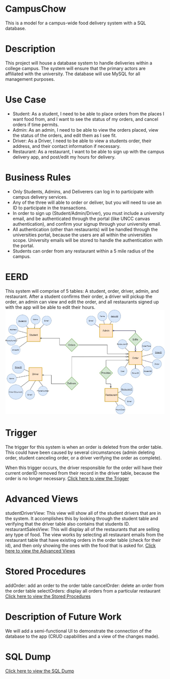 # CampusChow
This is a model for a campus-wide food delivery system with a SQL database.
# Description
This project will house a database system to handle deliveries within a college campus. The system will ensure that the primary actors are affiliated with the university. The database will use MySQL for all management purposes.
# Use Case
* Student: As a student, I need to be able to place orders from the places I want food from, and I want to see the status of my orders, and cancel orders if time permits. 
* Admin: As an admin, I need to be able to view the orders placed, view the status of the orders, and edit them as I see fit.
* Driver: As a Driver, I need to be able to view a students order, their address, and their contact information if necessary.
* Restaurant: As a restaurant, I want to be able to sign up with the campus delivery app, and post/edit my hours for delivery. 
# Business Rules
* Only Students, Admins, and Deliverers can log in to participate with campus delivery services.
* Any of the three will able to order or deliver, but you will need to use an ID to participate in the transactions.
* In order to sign up (Student/Admin/Driver), you must include a university email, and be authenticated through the portal (like UNCC canvas authentication), and confirm your signup through your university email.
* All authentication (other than restaurants) will be handled through the universities portal, because the users are all within the universities scope. University emails will be stored to handle the authentication with the portal.
* Students can order from any restaurant within a 5 mile radius of the campus.
# EERD
This system will comprise of 5 tables: A student, order, driver, admin, and restaurant. After a student confirms their order, a driver will pickup the order, an admin can view and edit the order, and all restaurants signed up with the app will be able to edit their hours.
![EERD](CampusChowEERD.jpg) 
# Trigger
The trigger for this system is when an order is deleted from the order table. This could have been caused by several circumstances (admin deleting order, student canceling order, or a driver verifying the order as complete). 

When this trigger occurs, the driver responsible for the order will have their current orderID removed from their record in the driver table, because the order is no longer necessary. 
[Click here to view the Trigger](Trigger/driverVerifiedOrderTrigger.sql) 
# Advanced Views
studentDriverView: This view will show all of the student drivers that are in the system. It accomplishes this by looking through the student table and verifying that the driver table also contains that students ID.
restaurantSalesView: This will display all of the restaurants that are selling any type of food. The view works by selecting all restaurant emails from the restaurant table that have existing orders in the order table (check for their id), and then only showing the ones with the food that is asked for.
[Click here to view the Advanced Views](AdvancedViews) 
# Stored Procedures
addOrder: add an order to the order table 
cancelOrder: delete an order from the order table 
selectOrders: display all orders from a particular restaurant 
[Click here to view the Stored Procedures](StoredProcedures) 
# Description of Future Work
We will add a semi-functional UI to demonstrate the connection of the database to the app (CRUD capabilities and a view of the changes made).
# SQL Dump
[Click here to view the SQL Dump](campusChow.sql) 
